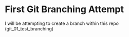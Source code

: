 # First Git Branching Attempt

 I will be attempting to create a branch within this repo (git_01_test_branching)

 